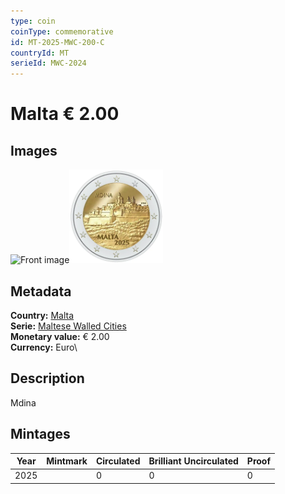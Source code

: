 ```yaml
---
type: coin
coinType: commemorative
id: MT-2025-MWC-200-C
countryId: MT
serieId: MWC-2024
---
```


# Malta € 2.00

## Images

<img src="../../Images/common-2007-200.webp" height="150" alt="Front image"><img src="Images/MT-2025-200.webp" height="150" alt="Back image">

## Metadata

**Country:** [Malta](../../Countries/Malta/index.md)\
**Serie:** [Maltese Walled Cities](index.md)\
**Monetary value:** € 2.00\
**Currency:** Euro\

## Description

Mdina

## Mintages

| Year | Mintmark | Circulated | Brilliant Uncirculated | Proof |
| ---- | -------- | ---------- | ---------------------- | ----- |
| 2025 |          | 0          | 0                      | 0     |
